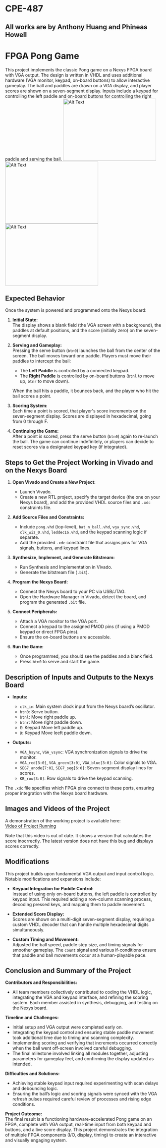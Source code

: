  # CPE-487

## All works are by Anthony Huang and Phineas Howell

# FPGA Pong Game

This project implements the classic Pong game on a Nexys FPGA board with VGA output. The design is written in VHDL and uses additional hardware (VGA monitor, keypad, on-board buttons) to allow interactive gameplay. The ball and paddles are drawn on a VGA display, and player scores are shown on a seven-segment display. Inputs include a keypad for controlling the left paddle and on-board buttons for controlling the right paddle and serving the ball.
<img src="https://github.com/user-attachments/assets/ad9bee25-ec19-4bba-afaf-58ab16042340" alt="Alt Text" width="300" height="200">
<img src="https://github.com/user-attachments/assets/b17af6e0-bff2-413d-bbe2-4e515bf572f5" alt="Alt Text" width="300" height="200">
<img src="https://github.com/user-attachments/assets/874854f8-bf13-4f67-aabb-2b561d80ca17" alt="Alt Text" width="300" height="200">


## Expected Behavior

Once the system is powered and programmed onto the Nexys board:

1. **Initial State:**  
   The display shows a blank field (the VGA screen with a background), the paddles at default positions, and the score (initially zero) on the seven-segment display.
   
2. **Serving and Gameplay:**  
   Pressing the serve button (`btn0`) launches the ball from the center of the screen. The ball moves toward one paddle. Players must move their paddles to intercept the ball:
   - The **Left Paddle** is controlled by a connected keypad.
   - The **Right Paddle** is controlled by on-board buttons (`btnl` to move up, `btnr` to move down).
   
   When the ball hits a paddle, it bounces back, and the player who hit the ball scores a point.

3. **Scoring System:**  
   Each time a point is scored, that player's score increments on the seven-segment display. Scores are displayed in hexadecimal, going from 0 through F.

4. **Continuing the Game:**  
   After a point is scored, press the serve button (`btn0`) again to re-launch the ball. The game can continue indefinitely, or players can decide to reset scores via a designated keypad key (if integrated).

## Steps to Get the Project Working in Vivado and on the Nexys Board

1. **Open Vivado and Create a New Project:**  
   - Launch Vivado.
   - Create a new RTL project, specify the target device (the one on your Nexys board), and add the provided VHDL source files and `.xdc` constraints file.

2. **Add Source Files and Constraints:**  
   - Include `pong.vhd` (top-level), `bat_n_ball.vhd`, `vga_sync.vhd`, `clk_wiz_0.vhd`, `leddec16.vhd`, and the keypad scanning logic if separate.
   - Add the provided `.xdc` constraint file that assigns pins for VGA signals, buttons, and keypad lines.

3. **Synthesize, Implement, and Generate Bitstream:**  
   - Run Synthesis and Implementation in Vivado.
   - Generate the bitstream file (`.bit`).

4. **Program the Nexys Board:**  
   - Connect the Nexys board to your PC via USB/JTAG.
   - Open the Hardware Manager in Vivado, detect the board, and program the generated `.bit` file.
   
5. **Connect Peripherals:**  
   - Attach a VGA monitor to the VGA port.
   - Connect a keypad to the assigned PMOD pins (if using a PMOD keypad or direct FPGA pins).
   - Ensure the on-board buttons are accessible.

6. **Run the Game:**  
   - Once programmed, you should see the paddles and a blank field.
   - Press `btn0` to serve and start the game.

## Description of Inputs and Outputs to the Nexys Board

- **Inputs:**
  - `clk_in`: Main system clock input from the Nexys board’s oscillator.
  - `btn0`: Serve button.
  - `btnl`: Move right paddle up.
  - `btnr`: Move right paddle down.
  - `E`: Keypad Move left paddle up.
  - `D`: Keypad Move leeft paddle down.
  
- **Outputs:**
  - `VGA_hsync`, `VGA_vsync`: VGA synchronization signals to drive the monitor.
  - `VGA_red[3:0]`, `VGA_green[3:0]`, `VGA_blue[3:0]`: Color signals to VGA.
  - `SEG7_anode[7:0]`, `SEG7_seg[6:0]`: Seven-segment display lines for scores.
  - `KB_row[3:0]`: Row signals to drive the keypad scanning.

The `.xdc` file specifies which FPGA pins connect to these ports, ensuring proper integration with the Nexys board hardware.

## Images and Videos of the Project

A demonstration of the working project is available here:  
[Video of Project Running](https://drive.google.com/file/d/15aVuuxRJrZlPj3xoUsR3up2gvnvvrSjO/view?usp=drive_link)

Note that this video is out of date. It shows a version that calculates the score inocrrectly. The latest version does not have this bug and displays scores correctly.

## Modifications

This project builds upon fundamental VGA output and input control logic. Notable modifications and expansions include:

- **Keypad Integration for Paddle Control:**  
  Instead of using only on-board buttons, the left paddle is controlled by keypad input. This required adding a row-column scanning process, decoding pressed keys, and mapping them to paddle movement.

- **Extended Score Display:**  
  Scores are shown on a multi-digit seven-segment display, requiring a custom VHDL decoder that can handle multiple hexadecimal digits simultaneously.

- **Custom Timing and Movement:**  
  Adjusted the ball speed, paddle step size, and timing signals for smoother gameplay. The `count` signal and various if-conditions ensure that paddle and ball movements occur at a human-playable pace.

## Conclusion and Summary of the Project

**Contributors and Responsibilities:**  
- All team members collectively contributed to coding the VHDL logic, integrating the VGA and keypad interface, and refining the scoring system. Each member assisted in synthesis, debugging, and testing on the Nexys board.

**Timeline and Challenges:**  
- Initial setup and VGA output were completed early on.  
- Integrating the keypad control and ensuring stable paddle movement took additional time due to timing and scanning complexity.  
- Implementing scoring and verifying that increments occurred correctly when the ball went off-screen involved careful debugging.  
- The final milestone involved linking all modules together, adjusting parameters for gameplay feel, and confirming the display updated as intended.

**Difficulties and Solutions:**  
- Achieving stable keypad input required experimenting with scan delays and debouncing logic.  
- Ensuring the ball’s logic and scoring signals were synced with the VGA refresh pulses required careful review of processes and rising edge conditions.

**Project Outcome:**  
The final result is a functioning hardware-accelerated Pong game on an FPGA, complete with VGA output, real-time input from both keypad and buttons, and a live score display. This project demonstrates the integration of multiple FPGA components (I/O, display, timing) to create an interactive and visually engaging system.

